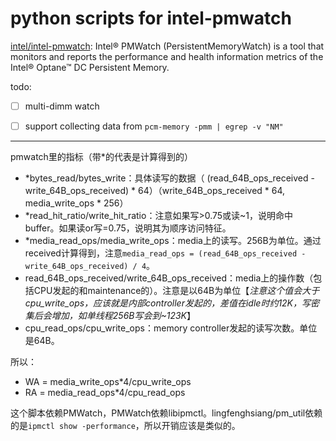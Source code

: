 # python scripts for intel-pmwatch

[intel/intel-pmwatch](https://github.com/intel/intel-pmwatch): Intel® PMWatch (PersistentMemoryWatch) is a tool that monitors and reports the performance and health information metrics of the Intel® Optane™ DC Persistent Memory.

todo:
- [ ] multi-dimm watch
- [ ] support collecting data from `pcm-memory -pmm | egrep -v "NM"`


---

pmwatch里的指标（带*的代表是计算得到的）

- *bytes_read/bytes_write：具体读写的数据（ (read_64B_ops_received - write_64B_ops_received) * 64）（write_64B_ops_received * 64, media_write_ops * 256）
- *read_hit_ratio/write_hit_ratio：注意如果写>0.75或读~1，说明命中buffer。如果读or写=0.75，说明其为顺序访问特征。
- *media_read_ops/media_write_ops：media上的读写。256B为单位。通过received计算得到，注意`media_read_ops = (read_64B_ops_received - write_64B_ops_received) / 4`。
- read_64B_ops_received/write_64B_ops_received：media上的操作数（包括CPU发起的和maintenance的）。注意是以64B为单位【*注意这个值会大于cpu_write_ops，应该就是内部controller发起的，差值在idle时约12K，写密集后会增加，如单线程256B写会到~123K*】
- cpu_read_ops/cpu_write_ops：memory controller发起的读写次数。单位是64B。

所以：
- WA = media_write_ops*4/cpu_write_ops
- RA = media_read_ops*4/cpu_read_ops

这个脚本依赖PMWatch，PMWatch依赖libipmctl。lingfenghsiang/pm_util依赖的是`ipmctl show -performance`，所以开销应该是类似的。